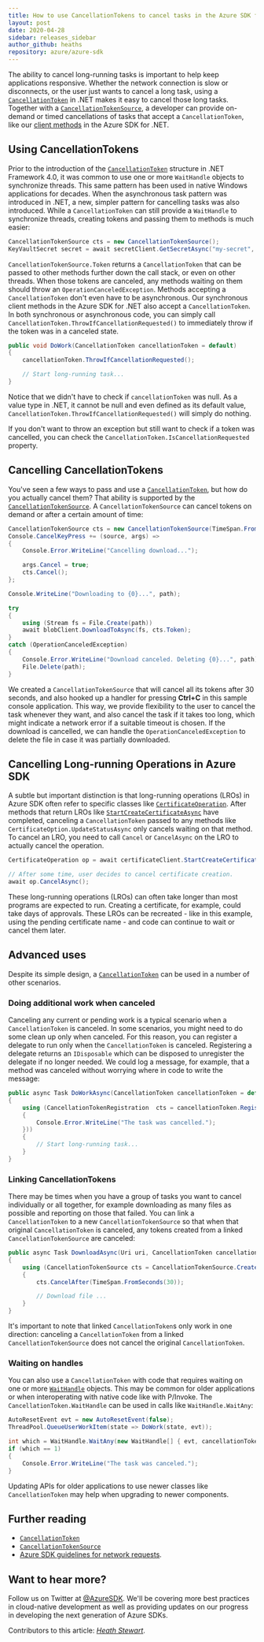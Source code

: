 ```yaml
---
title: How to use CancellationTokens to cancel tasks in the Azure SDK for .NET
layout: post
date: 2020-04-28
sidebar: releases_sidebar
author_github: heaths
repository: azure/azure-sdk
---
```


The ability to cancel long-running tasks is important to help keep applications responsive. Whether the network connection is slow or disconnects, or the user just wants to cancel a long task, using a [`CancellationToken`][CancellationToken] in .NET makes it easy to cancel those long tasks. Together with a [`CancellationTokenSource`][CancellationTokenSource], a developer can provide on-demand or timed cancellations of tasks that accept a `CancellationToken`, like our [client methods][network-requests] in the Azure SDK for .NET.

## Using CancellationTokens

Prior to the introduction of the [`CancellationToken`][CancellationToken] structure in .NET Framework 4.0, it was common to use one or more `WaitHandle` objects to synchronize threads. This same pattern has been used in native Windows applications for decades. When the asynchronous task pattern was introduced in .NET, a new, simpler pattern for cancelling tasks was also introduced. While a `CancellationToken` can still provide a `WaitHandle` to synchronize threads, creating tokens and passing them to methods is much easier:

```csharp
CancellationTokenSource cts = new CancellationTokenSource();
KeyVaultSecret secret = await secretClient.GetSecretAsync("my-secret", cts.Token);
```

`CancellationTokenSource.Token` returns a `CancellationToken` that can be passed to other methods further down the call stack, or even on other threads. When those tokens are canceled, any methods waiting on them should throw an `OperationCanceledException`. Methods accepting a `CancellationToken` don't even have to be asynchronous. Our synchronous client methods in the Azure SDK for .NET also accept a `CancellationToken`. In both synchronous or asynchronous code, you can simply call `CancellationToken.ThrowIfCancellationRequested()` to immediately throw if the token was in a canceled state.

```csharp
public void DoWork(CancellationToken cancellationToken = default)
{
    cancellationToken.ThrowIfCancellationRequested();

    // Start long-running task...
}
```

Notice that we didn't have to check if `cancellationToken` was null. As a value type in .NET, it cannot be null and even defined as its default value, `CancellationToken.ThrowIfCancellationRequested()` will simply do nothing.

If you don't want to throw an exception but still want to check if a token was cancelled, you can check the `CancellationToken.IsCancellationRequested` property.

## Cancelling CancellationTokens

You've seen a few ways to pass and use a [`CancellationToken`][CancellationToken], but how do you actually cancel them? That ability is supported by the [`CancellationTokenSource`][CancellationTokenSource]. A `CancellationTokenSource` can cancel tokens on demand or after a certain amount of time:

```csharp
CancellationTokenSource cts = new CancellationTokenSource(TimeSpan.FromSeconds(30));
Console.CancelKeyPress += (source, args) =>
{
    Console.Error.WriteLine("Cancelling download...");

    args.Cancel = true;
    cts.Cancel();
};

Console.WriteLine("Downloading to {0}...", path);

try
{
    using (Stream fs = File.Create(path))
    await blobClient.DownloadToAsync(fs, cts.Token);
}
catch (OperationCanceledException)
{
    Console.Error.WriteLine("Download canceled. Deleting {0}...", path);
    File.Delete(path);
}
```

We created a `CancellationTokenSource` that will cancel all its tokens after 30 seconds, and also hooked up a handler for pressing **Ctrl+C** in this sample console application. This way, we provide flexibility to the user to cancel the task whenever they want, and also cancel the task if it takes too long, which might indicate a network error if a suitable timeout is chosen. If the download is cancelled, we can handle the `OperationCanceledException` to delete the file in case it was partially downloaded.

## Cancelling Long-running Operations in Azure SDK

A subtle but important distinction is that long-running operations (LROs) in Azure SDK often refer to specific classes like [`CertificateOperation`][CertificateOperation]. After methods that return LROs like [`StartCreateCertificateAsync`][StartCreateCertificateAsync] have completed, canceling a `CancellationToken` passed to any methods like `CertificateOption.UpdateStatusAsync` only cancels waiting on that method. To cancel an LRO, you need to call `Cancel` or `CancelAsync` on the LRO to actually cancel the operation.

```csharp
CertificateOperation op = await certificateClient.StartCreateCertificateAsync("my-certificate", certificatePolicy);

// After some time, user decides to cancel certificate creation.
await op.CancelAsync();
```

These long-running operations (LROs) can often take longer than most programs are expected to run. Creating a certificate, for example, could take days of approvals. These LROs can be recreated - like in this example, using the pending certificate name - and code can continue to wait or cancel them later.

## Advanced uses

Despite its simple design, a [`CancellationToken`][CancellationToken] can be used in a number of other scenarios.

### Doing additional work when canceled

Canceling any current or pending work is a typical scenario when a `CancellationToken` is canceled. In some scenarios, you might need to do some clean up only when canceled. For this reason, you can register a delegate to run only when the `CancellationToken` is canceled. Registering a delegate returns an `IDisposable` which can be disposed to unregister the delegate if no longer needed. We could log a message, for example, that a method was canceled without worrying where in code to write the message:

```csharp
public async Task DoWorkAsync(CancellationToken cancellationToken = default)
{
    using (CancellationTokenRegistration  cts = cancellationToken.Register(() =>
    {
        Console.Error.WriteLine("The task was cancelled.");
    }))
    {
        // Start long-running task...
    }
}
```

### Linking CancellationTokens

There may be times when you have a group of tasks you want to cancel individually or all together, for example downloading as many files as possible and reporting on those that failed. You can link a `CancellationToken` to a new `CancellationTokenSource` so that when that original `CancellationToken` is canceled, any tokens created from a linked `CancellationTokenSource` are canceled:

```csharp
public async Task DownloadAsync(Uri uri, CancellationToken cancellationToken = default)
{
    using (CancellationTokenSource cts = CancellationTokenSource.CreateLinkedTokenSource(cancellationToken))
    {
        cts.CancelAfter(TimeSpan.FromSeconds(30));

        // Download file ...
    }
}
```

It's important to note that linked `CancellationToken`s only work in one direction: canceling a `CancellationToken` from a linked `CancellationTokenSource` does not cancel the original `CancellationToken`.

### Waiting on handles

You can also use a `CancellationToken` with code that requires waiting on one or more [`WaitHandle`][WaitHandle] objects. This may be common for older applications or when interoperating with native code like with P/Invoke. The `CancellationToken.WaitHandle` can be used in calls like `WaitHandle.WaitAny`:

```csharp
AutoResetEvent evt = new AutoResetEvent(false);
ThreadPool.QueueUserWorkItem(state => DoWork(state, evt));

int which = WaitHandle.WaitAny(new WaitHandle[] { evt, cancellationToken.WaitHandle});
if (which == 1)
{
    Console.Error.WriteLine("The task was canceled.");
}
```

Updating APIs for older applications to use newer classes like `CancellationToken` may help when upgrading to newer components.

## Further reading

* [`CancellationToken`][CancellationToken]
* [`CancellationTokenSource`][CancellationTokenSource]
* [Azure SDK guidelines for network requests][network-requests].

## Want to hear more?

Follow us on Twitter at [@AzureSDK](https://twitter.com/AzureSDK). We'll be covering more best practices in cloud-native development as well as providing updates on our progress in developing the next generation of Azure SDKs.

Contributors to this article: _[Heath Stewart](https://twitter.com/mrhestew)_.

[CancellationToken]: https://docs.microsoft.com/dotnet/api/system.threading.cancellationtoken
[CancellationTokenSource]: https://docs.microsoft.com/dotnet/api/system.threading.cancellationtokensource
[StartCreateCertificateAsync]: https://docs.microsoft.com/dotnet/api/azure.security.keyvault.certificates.certificateclient.startcreatecertificateasync
[CertificateOperation]: https://docs.microsoft.com/dotnet/api/azure.security.keyvault.certificates.certificateoperation
[WaitHandle]: https://docs.microsoft.com/dotnet/api/system.threading.waithandle
[network-requests]: https://azure.github.io/azure-sdk/general_design.html#network-requests

